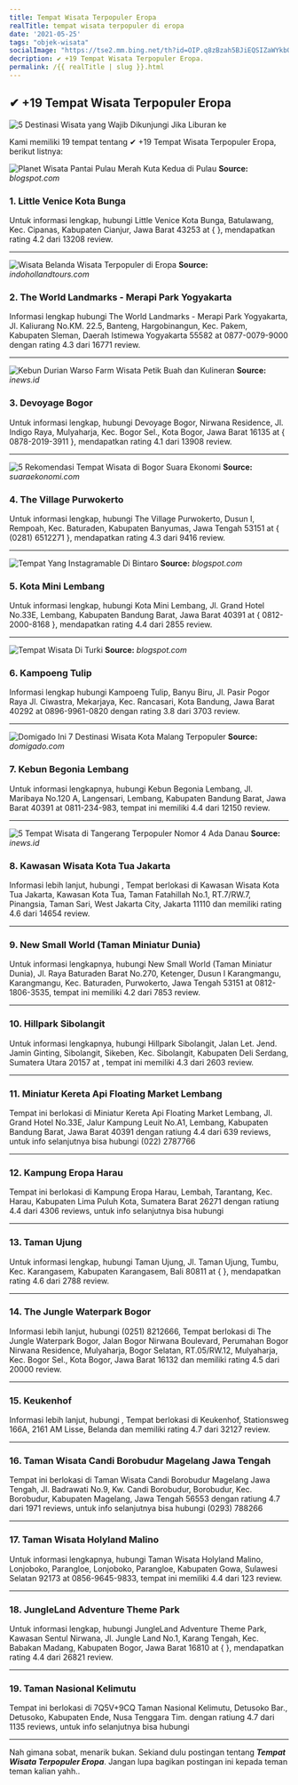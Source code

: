 ```yaml
---
title: Tempat Wisata Terpopuler Eropa
realTitle: tempat wisata terpopuler di eropa
date: '2021-05-25'
tags: "objek-wisata"
socialImage: "https://tse2.mm.bing.net/th?id=OIP.q8zBzah5BJiEQSIZaWYkbQHaE8&amp;pid=15.1"
decription: ✔ +19 Tempat Wisata Terpopuler Eropa.
permalink: /{{ realTitle | slug }}.html
---
```


## ✔ +19 Tempat Wisata Terpopuler Eropa

![5 Destinasi Wisata yang Wajib Dikunjungi Jika Liburan ke ](https://awsimages.detik.net.id/community/media/visual/2018/11/26/52191983-1271-49ed-bc2d-07077bb0099e.jpeg?w=700&amp;q=90)



Kami memiliki 19 tempat tentang ✔ +19 Tempat Wisata Terpopuler Eropa, berikut listnya:



![Planet Wisata  Pantai Pulau Merah Kuta Kedua di Pulau ](https://tse3.mm.bing.net/th?id=OIP.NrfPxO4b9egPaN-97NBuJwHaEH&amp;pid=15.1)
**Source:** _blogspot.com_


### 1. Little Venice Kota Bunga



Untuk informasi lengkap, hubungi Little Venice Kota Bunga, Batulawang, Kec. Cipanas, Kabupaten Cianjur, Jawa Barat 43253 at {  }, mendapatkan rating 4.2 dari 13208 review.

---


![Wisata Belanda Wisata Terpopuler di Eropa](https://tse3.mm.bing.net/th?id=OIP._HpBCNrN_w0i7gzD0py38QHaE8&amp;pid=15.1)
**Source:** _indohollandtours.com_


### 2. The World Landmarks - Merapi Park Yogyakarta



Informasi lengkap hubungi The World Landmarks - Merapi Park Yogyakarta, Jl. Kaliurang No.KM. 22.5, Banteng, Hargobinangun, Kec. Pakem, Kabupaten Sleman, Daerah Istimewa Yogyakarta 55582 at 0877-0079-9000 dengan rating 4.3 dari 16771 review.

---


![Kebun Durian Warso Farm Wisata Petik Buah dan Kulineran ](https://tse1.mm.bing.net/th?id=OIP.NqgSt3V-4RfrOVQn1gxu6AHaD3&amp;pid=15.1)
**Source:** _inews.id_


### 3. Devoyage Bogor



Untuk informasi lengkap, hubungi Devoyage Bogor, Nirwana Residence, Jl. Indigo Raya, Mulyaharja, Kec. Bogor Sel., Kota Bogor, Jawa Barat 16135 at { 0878-2019-3911 }, mendapatkan rating 4.1 dari 13908 review.

---


![5 Rekomendasi Tempat Wisata di Bogor  Suara Ekonomi](https://tse4.mm.bing.net/th?id=OIP.28ANSKR4oSf51JgzZmPecgHaE9&amp;pid=15.1)
**Source:** _suaraekonomi.com_


### 4. The Village Purwokerto



Untuk informasi lengkap, hubungi The Village Purwokerto, Dusun I, Rempoah, Kec. Baturaden, Kabupaten Banyumas, Jawa Tengah 53151 at { (0281) 6512271 }, mendapatkan rating 4.3 dari 9416 review.

---


![Tempat Yang Instagramable Di Bintaro](https://tse1.mm.bing.net/th?id=OIP.vt_qB4i3jxHRtz7lkllG0AHaD4&amp;pid=15.1)
**Source:** _blogspot.com_


### 5. Kota Mini Lembang



Untuk informasi lengkap, hubungi Kota Mini Lembang, Jl. Grand Hotel No.33E, Lembang, Kabupaten Bandung Barat, Jawa Barat 40391 at { 0812-2000-8168 }, mendapatkan rating 4.4 dari 2855 review.

---


![Tempat Wisata Di Turki](https://tse2.mm.bing.net/th?id=OIP.sXfD6xGejBZz66u6mquMPQAAAA&amp;pid=15.1)
**Source:** _blogspot.com_


### 6. Kampoeng Tulip



Informasi lengkap hubungi Kampoeng Tulip, Banyu Biru, Jl. Pasir Pogor Raya Jl. Ciwastra, Mekarjaya, Kec. Rancasari, Kota Bandung, Jawa Barat 40292 at 0896-9961-0820 dengan rating 3.8 dari 3703 review.

---


![Domigado  Ini 7 Destinasi Wisata Kota Malang Terpopuler ](https://tse2.mm.bing.net/th?id=OIP.V-JoKICiWa80NBY42dLZtAHaEK&amp;pid=15.1)
**Source:** _domigado.com_


### 7. Kebun Begonia Lembang



Untuk informasi lengkapnya, hubungi Kebun Begonia Lembang, Jl. Maribaya No.120 A, Langensari, Lembang, Kabupaten Bandung Barat, Jawa Barat 40391 at 0811-234-983, tempat ini memiliki 4.4 dari 12150 review.

---


![5 Tempat Wisata di Tangerang Terpopuler Nomor 4 Ada Danau ](https://tse3.mm.bing.net/th?id=OIP.tVYQLEcBL-LJ9VFTjvjbjgHaFV&amp;pid=15.1)
**Source:** _inews.id_


### 8. Kawasan Wisata Kota Tua Jakarta



Informasi lebih lanjut, hubungi , Tempat berlokasi di Kawasan Wisata Kota Tua Jakarta, Kawasan Kota Tua, Taman Fatahillah No.1, RT.7/RW.7, Pinangsia, Taman Sari, West Jakarta City, Jakarta 11110 dan memiliki rating 4.6 dari 14654 review.

---


### 9. New Small World (Taman Miniatur Dunia)



Untuk informasi lengkapnya, hubungi New Small World (Taman Miniatur Dunia), Jl. Raya Baturaden Barat No.270, Ketenger, Dusun I Karangmangu, Karangmangu, Kec. Baturaden, Purwokerto, Jawa Tengah 53151 at 0812-1806-3535, tempat ini memiliki 4.2 dari 7853 review.

---


### 10. Hillpark Sibolangit



Untuk informasi lengkapnya, hubungi Hillpark Sibolangit, Jalan Let. Jend. Jamin Ginting, Sibolangit, Sikeben, Kec. Sibolangit, Kabupaten Deli Serdang, Sumatera Utara 20157 at , tempat ini memiliki 4.3 dari 2603 review.

---


### 11. Miniatur Kereta Api Floating Market Lembang



Tempat ini berlokasi di Miniatur Kereta Api Floating Market Lembang, Jl. Grand Hotel No.33E, Jalur Kampung Leuit No.A1, Lembang, Kabupaten Bandung Barat, Jawa Barat 40391 dengan ratiung 4.4 dari 639 reviews, untuk info selanjutnya bisa hubungi (022) 2787766

---


### 12. Kampung Eropa Harau



Tempat ini berlokasi di Kampung Eropa Harau, Lembah, Tarantang, Kec. Harau, Kabupaten Lima Puluh Kota, Sumatera Barat 26271 dengan ratiung 4.4 dari 4306 reviews, untuk info selanjutnya bisa hubungi 

---


### 13. Taman Ujung



Untuk informasi lengkap, hubungi Taman Ujung, Jl. Taman Ujung, Tumbu, Kec. Karangasem, Kabupaten Karangasem, Bali 80811 at {  }, mendapatkan rating 4.6 dari 2788 review.

---


### 14. The Jungle Waterpark Bogor



Informasi lebih lanjut, hubungi (0251) 8212666, Tempat berlokasi di The Jungle Waterpark Bogor, Jalan Bogor Nirwana Boulevard, Perumahan Bogor Nirwana Residence, Mulyaharja, Bogor Selatan, RT.05/RW.12, Mulyaharja, Kec. Bogor Sel., Kota Bogor, Jawa Barat 16132 dan memiliki rating 4.5 dari 20000 review.

---


### 15. Keukenhof



Informasi lebih lanjut, hubungi , Tempat berlokasi di Keukenhof, Stationsweg 166A, 2161 AM Lisse, Belanda dan memiliki rating 4.7 dari 32127 review.

---


### 16. Taman Wisata Candi Borobudur Magelang Jawa Tengah



Tempat ini berlokasi di Taman Wisata Candi Borobudur Magelang Jawa Tengah, Jl. Badrawati No.9, Kw. Candi Borobudur, Borobudur, Kec. Borobudur, Kabupaten Magelang, Jawa Tengah 56553 dengan ratiung 4.7 dari 1971 reviews, untuk info selanjutnya bisa hubungi (0293) 788266

---


### 17. Taman Wisata Holyland Malino



Untuk informasi lengkapnya, hubungi Taman Wisata Holyland Malino, Lonjoboko, Parangloe, Lonjoboko, Parangloe, Kabupaten Gowa, Sulawesi Selatan 92173 at 0856-9645-9833, tempat ini memiliki 4.4 dari 123 review.

---


### 18. JungleLand Adventure Theme Park



Untuk informasi lengkap, hubungi JungleLand Adventure Theme Park, Kawasan Sentul Nirwana, Jl. Jungle Land No.1, Karang Tengah, Kec. Babakan Madang, Kabupaten Bogor, Jawa Barat 16810 at {  }, mendapatkan rating 4.4 dari 26821 review.

---


### 19. Taman Nasional Kelimutu



Tempat ini berlokasi di 7Q5V+9CQ Taman Nasional Kelimutu, Detusoko Bar., Detusoko, Kabupaten Ende, Nusa Tenggara Tim. dengan ratiung 4.7 dari 1135 reviews, untuk info selanjutnya bisa hubungi 

---









Nah gimana sobat, menarik bukan. Sekiand dulu postingan tentang ***Tempat Wisata Terpopuler Eropa***. Jangan lupa bagikan postingan ini kepada teman teman kalian yahh..
